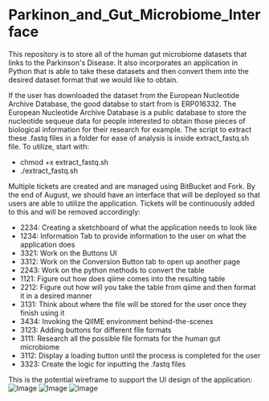 # Parkinon_and_Gut_Microbiome_Interface
This repository is to store all of the human gut microbiome datasets that links to the Parkinson's Disease. It also incorporates an application in Python that is able to take these datasets and then convert them into the desired dataset format that we would like to obtain.

If the user has downloaded the dataset from the European Nucleotide Archive Database, the good databse to start from is ERP016332. The European Nucleotide Archive Database is a public database to store the nucleotide sequeue data for people interested to obtain those pieces of biological information for their research for example. The script to extract these .fastq files in a folder for ease of analysis is inside extract_fastq.sh file. To utilize, start with: 
- chmod +x extract_fastq.sh
- ./extract_fastq.sh

Multiple tickets are created and are managed using BitBucket and Fork. By the end of August, we should have an interface that will be deployed so that users are able to utilize the application. Tickets will be continuously added to this and will be removed accordingly: 
- 2234: Creating a sketchboard of what the application needs to look like
- 1234: Information Tab to provide information to the user on what the application does
- 3321: Work on the Buttons UI
- 3312: Work on the Conversion Button tab to open up another page
- 2243: Work on the python methods to convert the table
- 1121: Figure out how does qiime comes into the resulting table
- 2212: Figure out how will you take the table from qiime and then format it in a desired manner
- 3131: Think about where the file will be stored for the user once they finish using it 
- 3434: Invoking the QIIME environment behind-the-scenes
- 3123: Adding buttons for different file formats
- 3111: Research all the possible file formats for the human gut microbiome
- 3112: Display a loading button until the process is completed for the user
- 3323: Create the logic for inputting the .fastq files 

This is the potential wireframe to support the UI design of the application: 
![Image](https://github.com/user-attachments/assets/f7f03675-e89a-4ad2-9d77-32d4702e0bdd)
![Image](https://github.com/user-attachments/assets/e878461c-27fd-4491-ad55-a6cbced93a1b)
![Image](https://github.com/user-attachments/assets/87051493-fb8c-4068-8d5d-fce4de0f1a80)
